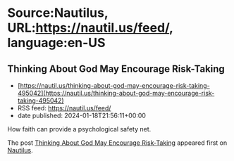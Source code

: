 # Source:Nautilus, URL:https://nautil.us/feed/, language:en-US

## Thinking About God May Encourage Risk-Taking
 - [https://nautil.us/thinking-about-god-may-encourage-risk-taking-495042](https://nautil.us/thinking-about-god-may-encourage-risk-taking-495042)
 - RSS feed: https://nautil.us/feed/
 - date published: 2024-01-18T21:56:11+00:00

<p>How faith can provide a psychological safety net.</p>
<p>The post <a href="https://nautil.us/thinking-about-god-may-encourage-risk-taking-495042/">Thinking About God May Encourage Risk-Taking</a> appeared first on <a href="https://nautil.us">Nautilus</a>.</p>

